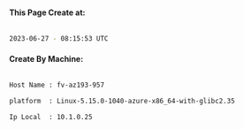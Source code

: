 
   
#### This Page Create at:

```bash

2023-06-27 - 08:15:53 UTC

```

#### Create By Machine:

```bash

Host Name : fv-az193-957

platform  : Linux-5.15.0-1040-azure-x86_64-with-glibc2.35

Ip Local  : 10.1.0.25

```


